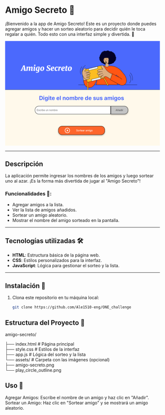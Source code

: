 # Amigo Secreto 🎉

¡Bienvenido a la app de Amigo Secreto! Este es un proyecto donde puedes agregar amigos y hacer un sorteo aleatorio para decidir quién le toca regalar a quién. Todo esto con una interfaz simple y divertida. 💖

![Amigo Secreto](fotoProyecto.png)

---

## Descripción

La aplicación permite ingresar los nombres de los amigos y luego sortear uno al azar. ¡Es la forma más divertida de jugar al "Amigo Secreto"!

### Funcionalidades 🚀:
- Agregar amigos a la lista.
- Ver la lista de amigos añadidos.
- Sortear un amigo aleatorio.
- Mostrar el nombre del amigo sorteado en la pantalla.

---

## Tecnologías utilizadas 🛠️

- **HTML**: Estructura básica de la página web.
- **CSS**: Estilos personalizados para la interfaz.
- **JavaScript**: Lógica para gestionar el sorteo y la lista.

---

## Instalación 🚀

1. Clona este repositorio en tu máquina local:

   ```bash
   git clone https://github.com/Ale1510-eng/ONE_challenge

## Estructura del Proyecto 📁

amigo-secreto/  

├── index.html        # Página principal  
├── style.css         # Estilos de la interfaz  
├── app.js            # Lógica del sorteo y la lista  
└── assets/           # Carpeta con las imágenes (opcional)  
    ├── amigo-secreto.png  
    └── play_circle_outline.png  
    
## Uso 📝
Agregar Amigos: Escribe el nombre de un amigo y haz clic en "Añadir".
Sortear un Amigo: Haz clic en "Sortear amigo" y se mostrará un amigo aleatorio.
